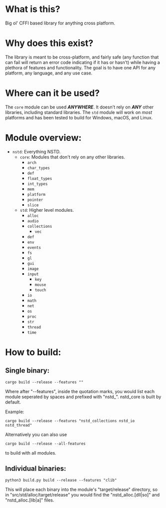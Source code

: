 # What is this?
Big ol' CFFI based library for anything cross platform.

# Why does this exist?
The library is meant to be cross-platform, and fairly safe (any function that can fail will return
an error code indicating if it has or hasn't) while having a plethora of features and functionality.
The goal is to have one API for any platform, any language, and any use case.

# Where can it be used?
The `core` module can be used ***ANYWHERE***. It doesn't rely on ***ANY*** other libraries,
including standard libraries. The `std` module will work on *most* platforms and has been tested to
build for Windows, macOS, and Linux.

# Module overview:
- `nstd`: Everything NSTD.
    - `core`: Modules that don't rely on any other libraries.
        - `arch`
        - `char_types`
        - `def`
        - `float_types`
        - `int_types`
        - `mem`
        - `platform`
        - `pointer`
        - `slice`
    - `std`: Higher level modules.
        - `alloc`
        - `audio`
        - `collections`
            - `vec`
        - `def`
        - `env`
        - `events`
        - `fs`
        - `gl`
        - `gui`
        - `image`
        - `input`
            - `key`
            - `mouse`
            - `touch`
        - `io`
        - `math`
        - `net`
        - `os`
        - `proc`
        - `str`
        - `thread`
        - `time`

# How to build:
## Single binary:
```
cargo build --release --features ""
```
Where after "--features", inside the quotation marks, you would list each module seperated by spaces
and prefixed with "nstd_". nstd_core is built by default.

Example:
```
cargo build --release --features "nstd_collections nstd_io nstd_thread"
```
Alternatively you can also use
```
cargo build --release --all-features
```
to build with all modules.
## Individual binaries:
```
python3 build.py build --release --features "clib"
```
This will place each binary into the module's "target/release" directory, so in
"src/std/alloc/target/release" you would find the "nstd_alloc.[dll|so]" and "nstd_alloc.[lib|a]"
files.
